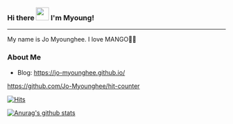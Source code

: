 ### Hi there <img src="https://raw.githubusercontent.com/MartinHeinz/MartinHeinz/master/wave.gif" width="30px"> I'm Myoung!

<hr>

My name is Jo Myounghee. I love MANGO🥭🥭

### About Me
- Blog: https://jo-myounghee.github.io/

https://github.com/Jo-Myounghee/hit-counter

[![Hits](https://hits.seeyoufarm.com/api/count/incr/badge.svg?url=https://github.com/Jo-Myounghee/hit-counter&count_bg=%23FFB100&title_bg=%23555555&icon=&icon_color=%23E7E7E7&title=hits&edge_flat=false)](https://hits.seeyoufarm.com)

[![Anurag's github stats](https://github-readme-stats.vercel.app/api?username=Jo-Myounghee&show_icons=true&theme=flag-india&count_private=true)](https://github.com/anuraghazra/github-readme-stats)


<!--
**Jo-Myounghee/Jo-Myounghee** is a ✨ _special_ ✨ repository because its `README.md` (this file) appears on your GitHub profile.

Here are some ideas to get you started:

- 🔭 I’m currently working on ...
- 🌱 I’m currently learning ...
- 👯 I’m looking to collaborate on ...
- 🤔 I’m looking for help with ...
- 💬 Ask me about ...
- 📫 How to reach me: ...
- 😄 Pronouns: ...
- ⚡ Fun fact: ...
-->

<!--

[![Top Langs](https://github-readme-stats.vercel.app/api/top-langs/?username=Jo-Myounghee&layout=compact)](https://github.com/anuraghazra/github-readme-stats)

-->